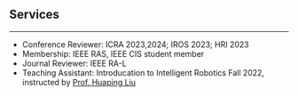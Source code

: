 ## Services
------
- Conference Reviewer: ICRA 2023,2024; IROS 2023; HRI 2023
- Membership: IEEE RAS, IEEE CIS student member
- Journal Reviewer: IEEE RA-L
- Teaching Assistant: Introducation to Intelligent Robotics Fall 2022, instructed by [Prof. Huaping Liu](https://sites.google.com/site/thuliuhuaping/home)
